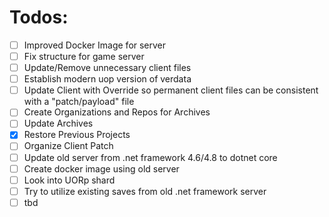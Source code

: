 # Todos:
- [ ] Improved Docker Image for server
- [ ] Fix structure for game server
- [ ] Update/Remove unnecessary client files
- [ ] Establish modern uop version of verdata
- [ ] Update Client with Override so permanent client files can be consistent with a "patch/payload" file
- [ ] Create Organizations and Repos for Archives
- [ ] Update Archives
- [X] Restore Previous Projects
- [ ] Organize Client Patch
- [ ] Update old server from .net framework 4.6/4.8 to dotnet core
- [ ] Create docker image using old server
- [ ] Look into UORp shard
- [ ] Try to utilize existing saves from old .net framework server
- [ ] tbd

